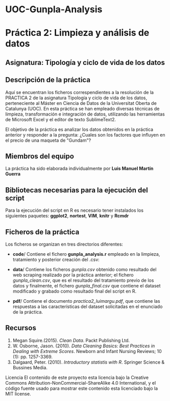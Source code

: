 # UOC-Gunpla-Analysis

# Práctica 2: Limpieza y análisis de datos

## Asignatura: Tipología y ciclo de vida de los datos

## Descripción de la práctica

Aquí se encuentran los ficheros correspendientes a la resolución de la PRACTICA 2 de la asignatura Tipología y ciclo de vida de los datos, perteneciente al Máster en Ciencia de Datos de la Universitat Oberta de Catalunya (UOC).
En esta práctica se han empleado diversas técnicas de limpieza, transformación e integración de datos, utilizando las herramientas de Microsoft Excel y el editor de texto SublimeText2.

El objetivo de la práctica es analizar los datos obtenidos en la práctica anterior y responder a la pregunta: ¿Cuales son los factores que influyen en el precio de una maqueta de "Gundam"?

## Miembros del equipo

La práctica ha sido elaborada individualmente por **Luis Manuel Martín Guerra**

## Bibliotecas necesarias para la ejecución del script

Para la ejecución del script en R es necesario tener instalados los siguientes paquetes: **ggplot2**, **nortest**, **VIM**, **knitr** y **Rcmdr**


## Ficheros de la práctica

Los ficheros se organizan en tres directorios diferentes:

* **code**/ Contiene el fichero **gunpla_analysis.r** empleado en la limpieza, tratamiento y posterior creación del .csv:
  
     
* **data**/ Contiene los ficheros _gunpla.csv_ obtenido como resultado del web scraping realizado por la práctica anterior; el fichero _gunpla_clean.csv_, que es el resultado del tratamiento previo de los datos y finalmente, el fichero _gunpla_final.csv_ que contiene el dataset modificado y grabado como resultado final del script en R.

* **pdf**/ Contiene el documento _practica2_luimargu.pdf_, que contiene las respuestas a las características del dataset solicitadas en el enunciado de la práctica. 

## Recursos

1. Megan Squire.(2015). _Clean Data_. Packt Publishing Ltd.
2. W. Osborne, Jason. (2010). _Data Cleaning Basics: Best Practices in Dealing with Extreme Scores_. Newborn and Infant Nursing Reviews; 10 (1): pp. 1257-3369.
3. Dalgaard, Peter. (2010). _Introductory statistis with R_. Springer Science & Bussines Media.


Licencia
El contenido de este proyecto esta licencia bajo la Creative Commons Attribution-NonCommercial-ShareAlike 4.0 International, y el código fuente usado para mostrar este contenido esta licenciado bajo la MIT license.
